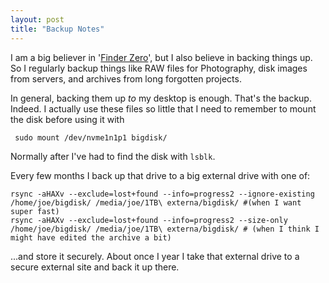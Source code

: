 ```yaml
---
layout: post
title: "Backup Notes"
---
```


I am a big believer in '[Finder Zero](https://joereddington.com/2021/01/28/Finder-Zero-You-use-far-fewer-files-than-you-think,-so-stop-hoarding-them.html)', but I also believe in backing things up. So I regularly backup things like RAW files for Photography, disk images from servers, and archives from long forgotten projects. 

In general, backing them up _to_ my desktop is enough. That's the backup. 
Indeed. I actually use these files so little that I need to remember to mount the disk before using it with 


     sudo mount /dev/nvme1n1p1 bigdisk/ 

Normally after I've had to find the disk with ```lsblk```.  

Every few months I back up that drive to a big external drive with one of: 

    rsync -aHAXv --exclude=lost+found --info=progress2 --ignore-existing /home/joe/bigdisk/ /media/joe/1TB\ externa/bigdisk/ #(when I want super fast) 
    rsync -aHAXv --exclude=lost+found --info=progress2 --size-only /home/joe/bigdisk/ /media/joe/1TB\ externa/bigdisk/ # (when I think I might have edited the archive a bit) 


...and store it securely.  About once I year I take that external drive to a secure external site and back it up there.  





